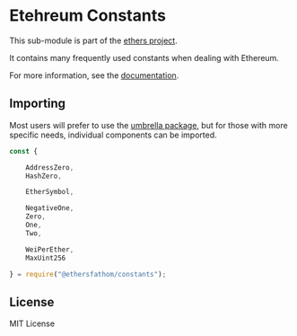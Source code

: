Etehreum Constants
==================

This sub-module is part of the [ethers project](https://github.com/Into-the-Fathom/ethers.js).

It contains many frequently used constants when dealing with Ethereum.

For more information, see the [documentation](https://docs.ethers.io/v5/api/utils/constants/).

Importing
---------

Most users will prefer to use the [umbrella package](https://www.npmjs.com/package/ethersfathom),
but for those with more specific needs, individual components can be imported.

```javascript
const {

    AddressZero,
    HashZero,

    EtherSymbol,

    NegativeOne,
    Zero,
    One,
    Two,

    WeiPerEther,
    MaxUint256

} = require("@ethersfathom/constants");
```


License
-------

MIT License
